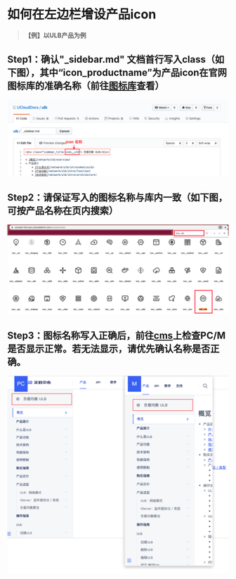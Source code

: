 # 如何在左边栏增设产品icon
> **【例】以ULB产品为例**

## Step1：确认"_sidebar.md" 文档首行写入class（如下图），其中“icon_productname”为产品icon在官网图标库的准确名称（前往[图标库](https://console-font.pre.ucloudadmin.com/product/preview)查看）
![屏幕快照 2019-12-03 上午11.22.04](images/class.png)


## Step2：请保证写入的图标名称与库内一致（如下图，可按产品名称在页内搜索）
![屏幕快照 2019-12-03 上午11.22.52](images/icon.png)


## Step3：图标名称写入正确后，前往[cms]()上检查PC/M是否显示正常。若无法显示，请优先确认名称是否正确。
![屏幕快照 2019-12-03 上午11.44.06](images/pc&m.png)

